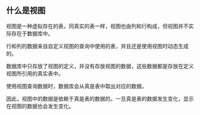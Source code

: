 ##  什么是视图

视图是一种虚拟存在的表，同真实的表一样，视图也由列和行构成，但视图并不实际存在于数据库中。

行和列的数据来自自定义视图的查询中使用的表，并且还是使用视图时动态生成的。

数据库中只存放了视图的定义，并没有存放视图的数据，这些数据都是存放在定义视图所引用的真实表中。

使用视图查询数据时，数据库会从真是表中取出对应的数据。

因此，视图中的数据是依赖于真是表的数据的。一旦真是表的数据发生变化，显示在视图的数据也会发生变化。